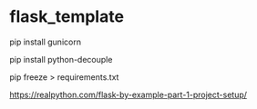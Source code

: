# flask_template

pip install gunicorn


pip install python-decouple


pip freeze > requirements.txt


https://realpython.com/flask-by-example-part-1-project-setup/